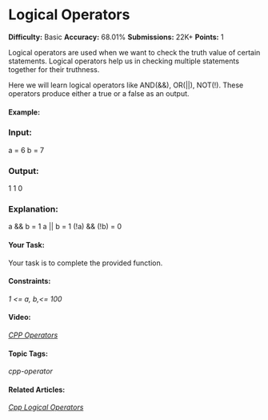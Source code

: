 # Logical Operators

**Difficulty:** Basic   **Accuracy:** 68.01%    **Submissions:** 22K+   **Points:** 1

Logical operators are used when we want to check the truth value of certain statements. Logical operators help us in checking multiple statements together for their truthness.

Here we will learn logical operators like AND(&&), OR(||), NOT(!). These operators produce either a true or a false as an output.

#### Example:

### Input:
a = 6
b = 7

### Output:
1 1 0

### Explanation:
a && b = 1
a || b = 1
(!a) && (!b) = 0

#### Your Task:
Your task is to complete the provided function.

#### Constraints:
*1 <= a, b,<= 100*

#### Video:
[*CPP Operators*](https://youtu.be/WFy9SFJsAWQ)


#### Topic Tags:
*cpp-operator*

#### Related Articles:
[*Cpp Logical Operators*](https://www.geeksforgeeks.org/cpp-logical-operators/)